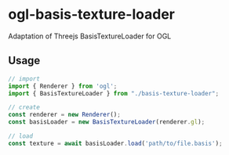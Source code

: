 # ogl-basis-texture-loader
Adaptation of Threejs BasisTextureLoader for OGL

## Usage

```javascript
// import
import { Renderer } from 'ogl';
import { BasisTextureLoader } from "./basis-texture-loader";

// create
const renderer = new Renderer();
const basisLoader = new BasisTextureLoader(renderer.gl);

// load
const texture = await basisLoader.load('path/to/file.basis');
```
